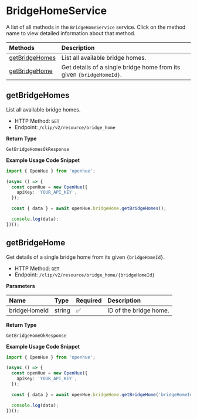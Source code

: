 # BridgeHomeService

A list of all methods in the `BridgeHomeService` service. Click on the method name to view detailed information about that method.

| Methods                           | Description                                                          |
| :-------------------------------- | :------------------------------------------------------------------- |
| [getBridgeHomes](#getbridgehomes) | List all available bridge homes.                                     |
| [getBridgeHome](#getbridgehome)   | Get details of a single bridge home from its given `{bridgeHomeId}`. |

## getBridgeHomes

List all available bridge homes.

- HTTP Method: `GET`
- Endpoint: `/clip/v2/resource/bridge_home`

**Return Type**

`GetBridgeHomesOkResponse`

**Example Usage Code Snippet**

```typescript
import { OpenHue } from 'openhue';

(async () => {
  const openHue = new OpenHue({
    apiKey: 'YOUR_API_KEY',
  });

  const { data } = await openHue.bridgeHome.getBridgeHomes();

  console.log(data);
})();
```

## getBridgeHome

Get details of a single bridge home from its given `{bridgeHomeId}`.

- HTTP Method: `GET`
- Endpoint: `/clip/v2/resource/bridge_home/{bridgeHomeId}`

**Parameters**

| Name         | Type   | Required | Description            |
| :----------- | :----- | :------- | :--------------------- |
| bridgeHomeId | string | ✅       | ID of the bridge home. |

**Return Type**

`GetBridgeHomeOkResponse`

**Example Usage Code Snippet**

```typescript
import { OpenHue } from 'openhue';

(async () => {
  const openHue = new OpenHue({
    apiKey: 'YOUR_API_KEY',
  });

  const { data } = await openHue.bridgeHome.getBridgeHome('bridgeHomeId');

  console.log(data);
})();
```
